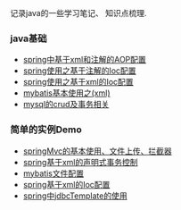 记录java的一些学习笔记、 知识点梳理. 

### java基础
- [spring中基于xml和注解的AOP配置](note/spring中基于xml和注解的AOP配置.md)
- [spring使用之基于注解的Ioc配置](note/Spring使用之基于注解的Ioc配置.md)
- [spring使用之基于xml的Ioc配置](note/Spring使用之基于xml的Ioc配置.md)
- [mybatis基本使用之(xml)](note/mybatis基本使用之(xml).md)  
- [mysql的crud及事务相关](note/mysql基础教程.md)  


### 简单的实例Demo


- [springMvc的基本使用、文件上传、拦截器](demo/springMvc的基本使用、文件上传、拦截器) 
- [spring基于xml的声明式事务控制](demo/spring基于xml的声明式事务控制) 
- [mybatis文件配置](demo/mybatis文件配置) 
- [spring基于xml的Ioc配置](demo/spring基于xml的Ioc配置) 
- [spring中jdbcTemplate的使用](demo/spring中jdbcTemplate的使用)
